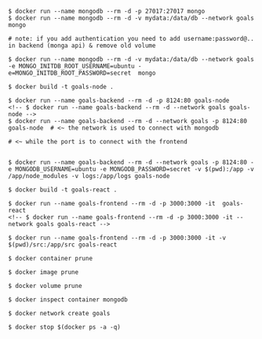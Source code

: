 <!-- mongo container -->

    $ docker run --name mongodb --rm -d -p 27017:27017 mongo
    $ docker run --name mongodb --rm -d -v mydata:/data/db --network goals mongo

    # note: if you add authentication you need to add username:password@.. in backend (monga api) & remove old volume

    $ docker run --name mongodb --rm -d -v mydata:/data/db --network goals -e MONGO_INITDB_ROOT_USERNAME=ubuntu -e=MONGO_INITDB_ROOT_PASSWORD=secret  mongo

<!-- back-end (node) -->

    $ docker build -t goals-node .

    $ docker run --name goals-backend --rm -d -p 8124:80 goals-node
    <!-- $ docker run --name goals-backend --rm -d --network goals goals-node -->
    $ docker run --name goals-backend --rm -d --network goals -p 8124:80 goals-node  # <~ the network is used to connect with mongodb
                                                                                     # <~ while the port is to connect with the frontend


    $ docker run --name goals-backend --rm -d --network goals -p 8124:80 -e MONGODB_USERNAME=ubuntu -e MONGODB_PASSWORD=secret -v $(pwd):/app -v /app/node_modules -v logs:/app/logs goals-node 

<!-- front-end (react) -->

    $ docker build -t goals-react .

    $ docker run --name goals-frontend --rm -d -p 3000:3000 -it  goals-react     
    <!-- $ docker run --name goals-frontend --rm -d -p 3000:3000 -it --network goals goals-react -->

    $ docker run --name goals-frontend --rm -d -p 3000:3000 -it -v $(pwd)/src:/app/src goals-react 

<!-- other -->

    $ docker container prune

    $ docker image prune

    $ docker volume prune       

    $ docker inspect container mongodb

    $ docker network create goals

    $ docker stop $(docker ps -a -q)